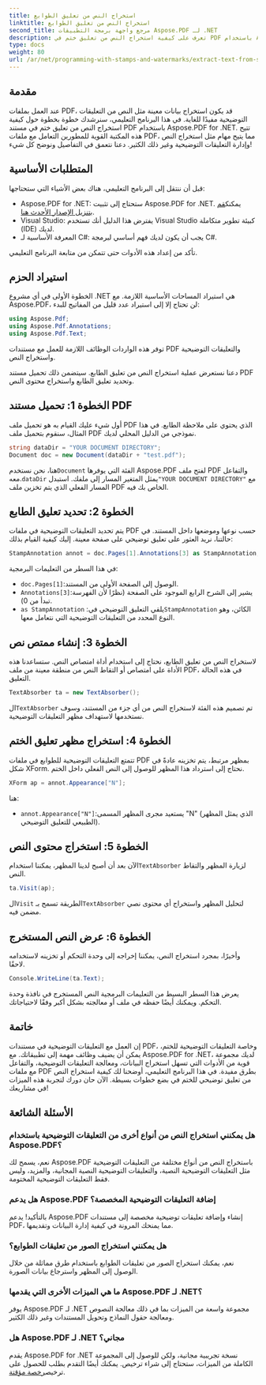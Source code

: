 ```yaml
---
title: استخراج النص من تعليق الطوابع
linktitle: استخراج النص من تعليق الطوابع
second_title: مرجع واجهة برمجة التطبيقات Aspose.PDF لـ .NET
description: تعرف على كيفية استخراج النص من تعليق ختم في PDF باستخدام Aspose.PDF لـ .NET من خلال هذا البرنامج التعليمي خطوة بخطوة، والذي يتضمن مثالاً تفصيليًا للكود.
type: docs
weight: 80
url: /ar/net/programming-with-stamps-and-watermarks/extract-text-from-stamp-annotation/
---
```

## مقدمة

عند العمل بملفات PDF، قد يكون استخراج بيانات معينة مثل النص من التعليقات التوضيحية مفيدًا للغاية. في هذا البرنامج التعليمي، سنرشدك خطوة بخطوة حول كيفية استخراج النص من تعليق ختم في مستند PDF باستخدام Aspose.PDF for .NET. تتيح هذه المكتبة القوية للمطورين التعامل مع ملفات PDF، مما يتيح مهام مثل استخراج النص وإدارة التعليقات التوضيحية وغير ذلك الكثير. دعنا نتعمق في التفاصيل ونوضح كل شيء!

## المتطلبات الأساسية

قبل أن ننتقل إلى البرنامج التعليمي، هناك بعض الأشياء التي ستحتاجها:

-  Aspose.PDF for .NET: ستحتاج إلى تثبيت Aspose.PDF for .NET. يمكنك[قم بتنزيل الإصدار الأحدث هنا](https://releases.aspose.com/pdf/net/).
- Visual Studio: يفترض هذا الدليل أنك تستخدم Visual Studio كبيئة تطوير متكاملة (IDE) لديك.
- المعرفة الأساسية لـ C#: يجب أن يكون لديك فهم أساسي لبرمجة C#.

تأكد من إعداد هذه الأدوات حتى تتمكن من متابعة البرنامج التعليمي.

## استيراد الحزم

الخطوة الأولى في أي مشروع .NET هي استيراد المساحات الأساسية اللازمة. مع Aspose.PDF، لن تحتاج إلا إلى استيراد عدد قليل من المفاتيح للبدء:

```csharp
using Aspose.Pdf;
using Aspose.Pdf.Annotations;
using Aspose.Pdf.Text;
```

توفر هذه الواردات الوظائف اللازمة للعمل مع مستندات PDF والتعليقات التوضيحية واستخراج النص.

دعنا نستعرض عملية استخراج النص من تعليق الطابع. سيتضمن ذلك تحميل مستند PDF وتحديد تعليق الطابع واستخراج محتوى النص.

## الخطوة 1: تحميل مستند PDF

أول شيء عليك القيام به هو تحميل ملف PDF الذي يحتوي على ملاحظة الطابع. في هذا المثال، سنقوم بتحميل ملف PDF نموذجي من الدليل المحلي لديك.

```csharp
string dataDir = "YOUR DOCUMENT DIRECTORY";
Document doc = new Document(dataDir + "test.pdf");
```

 هنا، نحن نستخدم`Document` الفئة التي يوفرها Aspose.PDF لفتح ملف PDF والتفاعل معه.`dataDir` يمثل المتغير المسار إلى ملفك. استبدل`"YOUR DOCUMENT DIRECTORY"` مع المسار الفعلي الذي يتم تخزين ملف PDF الخاص بك فيه.

## الخطوة 2: تحديد تعليق الطابع

يتم تحديد التعليقات التوضيحية في ملفات PDF حسب نوعها وموضعها داخل المستند. في حالتنا، نريد العثور على تعليق توضيحي على صفحة معينة. إليك كيفية القيام بذلك:

```csharp
StampAnnotation annot = doc.Pages[1].Annotations[3] as StampAnnotation;
```

في هذا السطر من التعليمات البرمجية:
- `doc.Pages[1]`:الوصول إلى الصفحة الأولى من المستند.
- `Annotations[3]`:يشير إلى الشرح الرابع الموجود على الصفحة (نظرًا لأن الفهرسة تبدأ من 0).
- `as StampAnnotation` :يلقي التعليق التوضيحي في`StampAnnotation` الكائن، وهو النوع المحدد من التعليقات التوضيحية التي نتعامل معها.

## الخطوة 3: إنشاء ممتص نص

لاستخراج النص من تعليق الطابع، نحتاج إلى استخدام أداة امتصاص النص. ستساعدنا هذه الأداة على امتصاص أو التقاط النص من منطقة معينة من ملف PDF، في هذه الحالة التعليق.

```csharp
TextAbsorber ta = new TextAbsorber();
```

 ال`TextAbsorber` تم تصميم هذه الفئة لاستخراج النص من أي جزء من المستند، وسوف نستخدمها لاستهداف مظهر التعليقات التوضيحية.

## الخطوة 4: استخراج مظهر تعليق الختم

تتمتع التعليقات التوضيحية للطوابع في ملفات PDF بمظهر مرتبط، يتم تخزينه عادةً في شكل XForm. نحتاج إلى استرداد هذا المظهر للوصول إلى النص الفعلي داخل الختم.

```csharp
XForm ap = annot.Appearance["N"];
```

هنا:
- `annot.Appearance["N"]`:يستعيد مجرى المظهر المسمى "N" (الذي يمثل المظهر الطبيعي للتعليق التوضيحي).

## الخطوة 5: استخراج محتوى النص

 الآن بعد أن أصبح لدينا المظهر، يمكننا استخدام`TextAbsorber` لزيارة المظهر والتقاط النص.

```csharp
ta.Visit(ap);
```

 ال`Visit` الطريقة تسمح بـ`TextAbsorber` لتحليل المظهر واستخراج أي محتوى نصي مضمن فيه.

## الخطوة 6: عرض النص المستخرج

وأخيرًا، بمجرد استخراج النص، يمكننا إخراجه إلى وحدة التحكم أو تخزينه لاستخدامه لاحقًا.

```csharp
Console.WriteLine(ta.Text);
```

يعرض هذا السطر البسيط من التعليمات البرمجية النص المستخرج في نافذة وحدة التحكم. ويمكنك أيضًا حفظه في ملف أو معالجته بشكل أكبر وفقًا لاحتياجاتك.

## خاتمة

إن العمل مع التعليقات التوضيحية في مستندات PDF، وخاصة التعليقات التوضيحية للختم، يمكن أن يضيف وظائف مهمة إلى تطبيقاتك. مع Aspose.PDF for .NET، لديك مجموعة قوية من الأدوات التي تسهل استخراج البيانات، ومعالجة التعليقات التوضيحية، والتفاعل مع ملفات PDF بطرق مفيدة. في هذا البرنامج التعليمي، أوضحنا لك كيفية استخراج النص من تعليق توضيحي للختم في بضع خطوات بسيطة. الآن حان دورك لتجربة هذه الميزات في مشاريعك!

## الأسئلة الشائعة

### هل يمكنني استخراج النص من أنواع أخرى من التعليقات التوضيحية باستخدام Aspose.PDF؟  
نعم، يسمح لك Aspose.PDF باستخراج النص من أنواع مختلفة من التعليقات التوضيحية مثل التعليقات التوضيحية النصية، والتعليقات التوضيحية النصية المجانية، والمزيد، وليس فقط التعليقات التوضيحية المختومة.

### هل يدعم Aspose.PDF إضافة التعليقات التوضيحية المخصصة؟  
بالتأكيد! يدعم Aspose.PDF إنشاء وإضافة تعليقات توضيحية مخصصة إلى مستندات PDF، مما يمنحك المرونة في كيفية إدارة البيانات وتقديمها.

### هل يمكنني استخراج الصور من تعليقات الطوابع؟  
نعم، يمكنك استخراج الصور من تعليقات الطوابع باستخدام طرق مماثلة من خلال الوصول إلى المظهر واسترجاع بيانات الصورة.

### ما هي الميزات الأخرى التي يقدمها Aspose.PDF لـ .NET؟  
يوفر Aspose.PDF لـ .NET مجموعة واسعة من الميزات بما في ذلك معالجة النصوص ومعالجة حقول النماذج وتحويل المستندات وغير ذلك الكثير.

### هل Aspose.PDF لـ .NET مجاني؟  
 يقدم Aspose.PDF for .NET نسخة تجريبية مجانية، ولكن للوصول إلى المجموعة الكاملة من الميزات، ستحتاج إلى شراء ترخيص. يمكنك أيضًا التقدم بطلب للحصول على ترخيص[رخصة مؤقتة](https://purchase.aspose.com/temporary-license/).